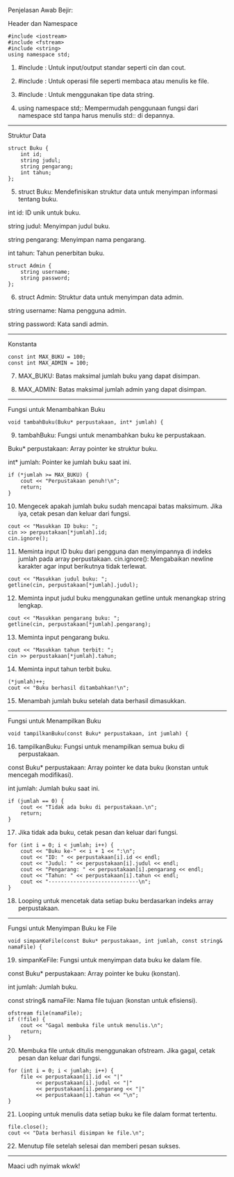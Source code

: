 Penjelasan Awab Bejir:

Header dan Namespace
```
#include <iostream>
#include <fstream>
#include <string>
using namespace std;
```
1. #include <iostream>: Untuk input/output standar seperti cin dan cout.


2. #include <fstream>: Untuk operasi file seperti membaca atau menulis ke file.


3. #include <string>: Untuk menggunakan tipe data string.


4. using namespace std;: Mempermudah penggunaan fungsi dari namespace std tanpa harus menulis std:: di depannya.




---

Struktur Data
```
struct Buku {
    int id;
    string judul;
    string pengarang;
    int tahun;
};
```
5. struct Buku: Mendefinisikan struktur data untuk menyimpan informasi tentang buku.

int id: ID unik untuk buku.

string judul: Menyimpan judul buku.

string pengarang: Menyimpan nama pengarang.

int tahun: Tahun penerbitan buku.



```
struct Admin {
    string username;
    string password;
};
```
6. struct Admin: Struktur data untuk menyimpan data admin.

string username: Nama pengguna admin.

string password: Kata sandi admin.





---

Konstanta
```
const int MAX_BUKU = 100;
const int MAX_ADMIN = 100;
```
7. MAX_BUKU: Batas maksimal jumlah buku yang dapat disimpan.


8. MAX_ADMIN: Batas maksimal jumlah admin yang dapat disimpan.




---

Fungsi untuk Menambahkan Buku
```
void tambahBuku(Buku* perpustakaan, int* jumlah) {
```
9. tambahBuku: Fungsi untuk menambahkan buku ke perpustakaan.

Buku* perpustakaan: Array pointer ke struktur buku.

int* jumlah: Pointer ke jumlah buku saat ini.



```
if (*jumlah >= MAX_BUKU) {
    cout << "Perpustakaan penuh!\n";
    return;
}
```
10. Mengecek apakah jumlah buku sudah mencapai batas maksimum. Jika iya, cetak pesan dan keluar dari fungsi.


```
cout << "Masukkan ID buku: ";
cin >> perpustakaan[*jumlah].id;
cin.ignore();
```
11. Meminta input ID buku dari pengguna dan menyimpannya di indeks jumlah pada array perpustakaan.
cin.ignore(): Mengabaikan newline karakter agar input berikutnya tidak terlewat.


```
cout << "Masukkan judul buku: ";
getline(cin, perpustakaan[*jumlah].judul);
```
12. Meminta input judul buku menggunakan getline untuk menangkap string lengkap.


```
cout << "Masukkan pengarang buku: ";
getline(cin, perpustakaan[*jumlah].pengarang);
```
13. Meminta input pengarang buku.


```
cout << "Masukkan tahun terbit: ";
cin >> perpustakaan[*jumlah].tahun;
```
14. Meminta input tahun terbit buku.


```
(*jumlah)++;
cout << "Buku berhasil ditambahkan!\n";
```
15. Menambah jumlah buku setelah data berhasil dimasukkan.




---

Fungsi untuk Menampilkan Buku
```
void tampilkanBuku(const Buku* perpustakaan, int jumlah) {
```
16. tampilkanBuku: Fungsi untuk menampilkan semua buku di perpustakaan.

const Buku* perpustakaan: Array pointer ke data buku (konstan untuk mencegah modifikasi).

int jumlah: Jumlah buku saat ini.



```
if (jumlah == 0) {
    cout << "Tidak ada buku di perpustakaan.\n";
    return;
}
```
17. Jika tidak ada buku, cetak pesan dan keluar dari fungsi.


```
for (int i = 0; i < jumlah; i++) {
    cout << "Buku ke-" << i + 1 << ":\n";
    cout << "ID: " << perpustakaan[i].id << endl;
    cout << "Judul: " << perpustakaan[i].judul << endl;
    cout << "Pengarang: " << perpustakaan[i].pengarang << endl;
    cout << "Tahun: " << perpustakaan[i].tahun << endl;
    cout << "-----------------------------\n";
}
```
18. Looping untuk mencetak data setiap buku berdasarkan indeks array perpustakaan.




---

Fungsi untuk Menyimpan Buku ke File
```
void simpanKeFile(const Buku* perpustakaan, int jumlah, const string& namaFile) {
```
19. simpanKeFile: Fungsi untuk menyimpan data buku ke dalam file.

const Buku* perpustakaan: Array pointer ke buku (konstan).

int jumlah: Jumlah buku.

const string& namaFile: Nama file tujuan (konstan untuk efisiensi).



```
ofstream file(namaFile);
if (!file) {
    cout << "Gagal membuka file untuk menulis.\n";
    return;
}
```
20. Membuka file untuk ditulis menggunakan ofstream. Jika gagal, cetak pesan dan keluar dari fungsi.


```
for (int i = 0; i < jumlah; i++) {
    file << perpustakaan[i].id << "|"
         << perpustakaan[i].judul << "|"
         << perpustakaan[i].pengarang << "|"
         << perpustakaan[i].tahun << "\n";
}
```
21. Looping untuk menulis data setiap buku ke file dalam format tertentu.


```
file.close();
cout << "Data berhasil disimpan ke file.\n";
```
22. Menutup file setelah selesai dan memberi pesan sukses.




---

Maaci udh nyimak wkwk!

